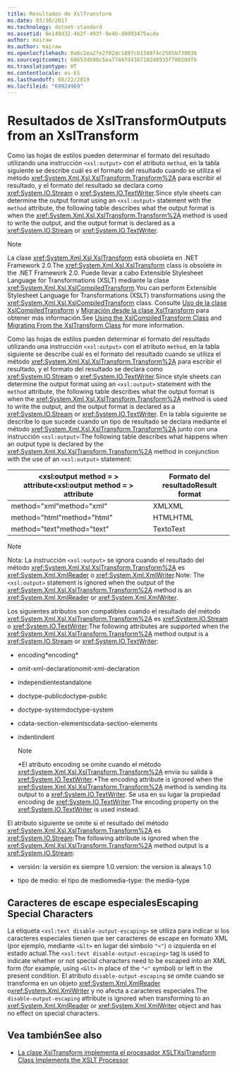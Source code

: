 ```yaml
---
title: Resultados de XslTransform
ms.date: 03/30/2017
ms.technology: dotnet-standard
ms.assetid: 8e149d32-4b2f-493f-9e4b-d0d93475acde
author: mairaw
ms.author: mairaw
ms.openlocfilehash: 0a6c2ea2fe2f02dc1897cb1348f4c2585b730036
ms.sourcegitcommit: 68653db98c5ea7744fd438710248935f70020dfb
ms.translationtype: HT
ms.contentlocale: es-ES
ms.lasthandoff: 08/22/2019
ms.locfileid: "69924969"
---
```

# <a name="outputs-from-an-xsltransform"></a><span data-ttu-id="46e7e-102">Resultados de XslTransform</span><span class="sxs-lookup"><span data-stu-id="46e7e-102">Outputs from an XslTransform</span></span>
<span data-ttu-id="46e7e-103">Como las hojas de estilos pueden determinar el formato del resultado utilizando una instrucción `<xsl:output>` con el atributo `method`, en la tabla siguiente se describe cuál es el formato del resultado cuando se utiliza el método <xref:System.Xml.Xsl.XslTransform.Transform%2A> para escribir el resultado, y el formato del resultado se declara como <xref:System.IO.Stream> o <xref:System.IO.TextWriter>.</span><span class="sxs-lookup"><span data-stu-id="46e7e-103">Since style sheets can determine the output format using an `<xsl:output>` statement with the `method` attribute, the following table describes what the output format is when the <xref:System.Xml.Xsl.XslTransform.Transform%2A> method is used to write the output, and the output format is declared as a <xref:System.IO.Stream> or <xref:System.IO.TextWriter>.</span></span>  
  
> [!NOTE]
> <span data-ttu-id="46e7e-104">La clase <xref:System.Xml.Xsl.XslTransform> está obsoleta en .NET Framework 2.0.</span><span class="sxs-lookup"><span data-stu-id="46e7e-104">The <xref:System.Xml.Xsl.XslTransform> class is obsolete in the .NET Framework 2.0.</span></span> <span data-ttu-id="46e7e-105">Puede llevar a cabo Extensible Stylesheet Language for Transformations (XSLT) mediante la clase <xref:System.Xml.Xsl.XslCompiledTransform>.</span><span class="sxs-lookup"><span data-stu-id="46e7e-105">You can perform Extensible Stylesheet Language for Transformations (XSLT) transformations using the <xref:System.Xml.Xsl.XslCompiledTransform> class.</span></span> <span data-ttu-id="46e7e-106">Consulte [Uso de la clase XslCompiledTransform](../../../../docs/standard/data/xml/using-the-xslcompiledtransform-class.md) y [Migración desde la clase XslTransform](../../../../docs/standard/data/xml/migrating-from-the-xsltransform-class.md) para obtener más información.</span><span class="sxs-lookup"><span data-stu-id="46e7e-106">See [Using the XslCompiledTransform Class](../../../../docs/standard/data/xml/using-the-xslcompiledtransform-class.md) and [Migrating From the XslTransform Class](../../../../docs/standard/data/xml/migrating-from-the-xsltransform-class.md) for more information.</span></span>  
  
 <span data-ttu-id="46e7e-107">Como las hojas de estilos pueden determinar el formato del resultado utilizando una instrucción `<xsl:output>` con el atributo `method`, en la tabla siguiente se describe cuál es el formato del resultado cuando se utiliza el método <xref:System.Xml.Xsl.XslTransform.Transform%2A> para escribir el resultado, y el formato del resultado se declara como <xref:System.IO.Stream> o <xref:System.IO.TextWriter>.</span><span class="sxs-lookup"><span data-stu-id="46e7e-107">Since style sheets can determine the output format using an `<xsl:output>` statement with the `method` attribute, the following table describes what the output format is when the <xref:System.Xml.Xsl.XslTransform.Transform%2A> method is used to write the output, and the output format is declared as a <xref:System.IO.Stream> or <xref:System.IO.TextWriter>.</span></span> <span data-ttu-id="46e7e-108">En la tabla siguiente se describe lo que sucede cuando un tipo de resultado se declara mediante el método <xref:System.Xml.Xsl.XslTransform.Transform%2A> junto con una instrucción `<xsl:output>`:</span><span class="sxs-lookup"><span data-stu-id="46e7e-108">The following table describes what happens when an output type is declared by the <xref:System.Xml.Xsl.XslTransform.Transform%2A> method in conjunction with the use of an `<xsl:output>` statement:</span></span>  
  
|<span data-ttu-id="46e7e-109">\<xsl:output method = > attribute</span><span class="sxs-lookup"><span data-stu-id="46e7e-109">\<xsl:output method = > attribute</span></span>|<span data-ttu-id="46e7e-110">Formato del resultado</span><span class="sxs-lookup"><span data-stu-id="46e7e-110">Result format</span></span>|  
|-----------------------------------------|-------------------|  
|<span data-ttu-id="46e7e-111">method="xml"</span><span class="sxs-lookup"><span data-stu-id="46e7e-111">method="xml"</span></span>|<span data-ttu-id="46e7e-112">XML</span><span class="sxs-lookup"><span data-stu-id="46e7e-112">XML</span></span>|  
|<span data-ttu-id="46e7e-113">method="html"</span><span class="sxs-lookup"><span data-stu-id="46e7e-113">method="html"</span></span>|<span data-ttu-id="46e7e-114">HTML</span><span class="sxs-lookup"><span data-stu-id="46e7e-114">HTML</span></span>|  
|<span data-ttu-id="46e7e-115">method="text"</span><span class="sxs-lookup"><span data-stu-id="46e7e-115">method="text"</span></span>|<span data-ttu-id="46e7e-116">Texto</span><span class="sxs-lookup"><span data-stu-id="46e7e-116">Text</span></span>|  
  
> [!NOTE]
> <span data-ttu-id="46e7e-117">Nota: La instrucción `<xsl:output>` se ignora cuando el resultado del método <xref:System.Xml.Xsl.XslTransform.Transform%2A> es <xref:System.Xml.XmlReader> o <xref:System.Xml.XmlWriter>.</span><span class="sxs-lookup"><span data-stu-id="46e7e-117">Note: The `<xsl:output>` statement is ignored when the output of the <xref:System.Xml.Xsl.XslTransform.Transform%2A> method is an <xref:System.Xml.XmlReader> or <xref:System.Xml.XmlWriter>.</span></span>  
  
 <span data-ttu-id="46e7e-118">Los siguientes atributos son compatibles cuando el resultado del método <xref:System.Xml.Xsl.XslTransform.Transform%2A> es <xref:System.IO.Stream> o <xref:System.IO.TextWriter>:</span><span class="sxs-lookup"><span data-stu-id="46e7e-118">The following attributes are supported when the <xref:System.Xml.Xsl.XslTransform.Transform%2A> method output is a <xref:System.IO.Stream> or <xref:System.IO.TextWriter>:</span></span>  
  
- <span data-ttu-id="46e7e-119">encoding\*</span><span class="sxs-lookup"><span data-stu-id="46e7e-119">encoding\*</span></span>  
  
- <span data-ttu-id="46e7e-120">omit-xml-declaration</span><span class="sxs-lookup"><span data-stu-id="46e7e-120">omit-xml-declaration</span></span>  
  
- <span data-ttu-id="46e7e-121">independiente</span><span class="sxs-lookup"><span data-stu-id="46e7e-121">standalone</span></span>  
  
- <span data-ttu-id="46e7e-122">doctype-public</span><span class="sxs-lookup"><span data-stu-id="46e7e-122">doctype-public</span></span>  
  
- <span data-ttu-id="46e7e-123">doctype-system</span><span class="sxs-lookup"><span data-stu-id="46e7e-123">doctype-system</span></span>  
  
- <span data-ttu-id="46e7e-124">cdata-section-elements</span><span class="sxs-lookup"><span data-stu-id="46e7e-124">cdata-section-elements</span></span>  
  
- <span data-ttu-id="46e7e-125">indent</span><span class="sxs-lookup"><span data-stu-id="46e7e-125">indent</span></span>  
  
    > [!NOTE]
    > <span data-ttu-id="46e7e-126">\*El atributo encoding se omite cuando el método <xref:System.Xml.Xsl.XslTransform.Transform%2A> envía su salida a <xref:System.IO.TextWriter>.</span><span class="sxs-lookup"><span data-stu-id="46e7e-126">\*The encoding attribute is ignored when the <xref:System.Xml.Xsl.XslTransform.Transform%2A> method is sending its output to a <xref:System.IO.TextWriter>.</span></span> <span data-ttu-id="46e7e-127">Se usa en su lugar la propiedad encoding de <xref:System.IO.TextWriter>.</span><span class="sxs-lookup"><span data-stu-id="46e7e-127">The encoding property on the <xref:System.IO.TextWriter> is used instead.</span></span> 
  
 <span data-ttu-id="46e7e-128">El atributo siguiente se omite si el resultado del método <xref:System.Xml.Xsl.XslTransform.Transform%2A> es <xref:System.IO.Stream>:</span><span class="sxs-lookup"><span data-stu-id="46e7e-128">The following attribute is ignored when the <xref:System.Xml.Xsl.XslTransform.Transform%2A> method output is a <xref:System.IO.Stream>:</span></span>  
  
- <span data-ttu-id="46e7e-129">versión: la versión es siempre 1.0.</span><span class="sxs-lookup"><span data-stu-id="46e7e-129">version: the version is always 1.0</span></span>  
  
- <span data-ttu-id="46e7e-130">tipo de medio: el tipo de medio</span><span class="sxs-lookup"><span data-stu-id="46e7e-130">media-type: the media-type</span></span>  
  
## <a name="escaping-special-characters"></a><span data-ttu-id="46e7e-131">Caracteres de escape especiales</span><span class="sxs-lookup"><span data-stu-id="46e7e-131">Escaping Special Characters</span></span>  
 <span data-ttu-id="46e7e-132">La etiqueta `<xsl:text disable-output-escaping>` se utiliza para indicar si los caracteres especiales tienen que ser caracteres de escape en formato XML (por ejemplo, mediante `<&lt>` en lugar del símbolo `"<"`) o izquierda en el estado actual.</span><span class="sxs-lookup"><span data-stu-id="46e7e-132">The `<xsl:text disable-output-escaping>` tag is used to indicate whether or not special characters need to be escaped into an XML form (for example, using `<&lt>` in place of the `"<"` symbol) or left in the present condition.</span></span> <span data-ttu-id="46e7e-133">El atributo `disable-output-escaping` se omite cuando se transforma en un objeto <xref:System.Xml.XmlReader> o<xref:System.Xml.XmlWriter> y no afecta a caracteres especiales.</span><span class="sxs-lookup"><span data-stu-id="46e7e-133">The `disable-output-escaping` attribute is ignored when transforming to an <xref:System.Xml.XmlReader> or <xref:System.Xml.XmlWriter> object and has no effect on special characters.</span></span>  
  
## <a name="see-also"></a><span data-ttu-id="46e7e-134">Vea también</span><span class="sxs-lookup"><span data-stu-id="46e7e-134">See also</span></span>

- [<span data-ttu-id="46e7e-135">La clase XslTransform implementa el procesador XSLT</span><span class="sxs-lookup"><span data-stu-id="46e7e-135">XslTransform Class Implements the XSLT Processor</span></span>](../../../../docs/standard/data/xml/xsltransform-class-implements-the-xslt-processor.md)
